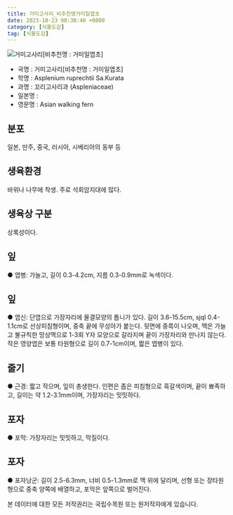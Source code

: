 ```yaml
---
title: 거미고사리_비추천명거미일엽초
date: 2023-10-23 00:38:40 +0800
category: [식물도감]
tag: [식물도감]
---
```




![거미고사리[비추천명 : 거미일엽초]](/fileUpload/plants/basic/Aspleniaceae/Asplenium/4236/4236_1_th2.JPG)
- 국명 : 거미고사리[비추천명 : 거미일엽초]
- 학명 : Asplenium ruprechtii Sa.Kurata
- 과명 : 꼬리고사리과 (Aspleniaceae)
- 일본명 : 
- 영문명 : Asian walking fern


## 분포
일본, 만주, 중국, 러시아, 시베리아의 동부 등
## 생육환경
바위나 나무에 착생. 주로 석회암지대에 많다. 
## 생육상 구분
상록성이다. 
## 잎
● 엽병: 가늘고, 길이 0.3-4.2cm, 지름 0.3-0.9mm로 녹색이다. 
## 잎
● 엽신: 단엽으로 가장자리에 물결모양의 톱니가 있다. 길이 3.6-15.5cm, sjql 0.4-1.1cm로 선상피침형이며, 중축 끝에 무성아가 붙는다. 뒷면에 중륵이 나오며, 맥은 가늘고 불규칙한 망상맥으로 1-3회 Y자 모양으로 갈라지며 끝이 가장자리와 만나지 않는다. 작은 영양엽은 보통 타원형으로 길이 0.7-1cm이며, 짧은 엽병이 있다. 
## 줄기
● 근경: 짧고 작으며, 잎이 총생한다. 인편은 좁은 피침형으로 흑갈색이며, 끝이 뾰족하고, 길이는 약 1.2-3.1mm이며, 가장자리는 밋밋하다. 
## 포자
● 포막: 가장자리는 밋밋하고, 막질이다. 
## 포자
● 포자낭군: 길이 2.5-6.3mm, 너비 0.5-1.3mm로 맥 위에 달리며, 선형 또는 장타원형으로 중축 양쪽에 배열하고, 포막은 앞쪽으로 벌어진다. 






본 데이터에 대한 모든 저작권리는 국립수목원 또는 원저작자에게 있습니다.
